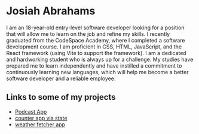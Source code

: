   # Josiah Abrahams
  I am an 18-year-old entry-level software developer looking for a position that will allow me to learn on the job and refine my skills. I recently graduated from the CodeSpace Academy, where I completed a software development course. I am proficient in CSS, HTML, JavaScript, and the React framework (using Vite to support the framework). I am a dedicated and hardworking student who is always up for a challenge. My studies have prepared me to learn independently and have instilled a commitment to continuously learning new languages, which will help me become a better software developer and a reliable employee.
  ## Links to some of my projects
  - [Podcast App](https://github.com/josiahabrahams/-josiahabrahams-JOSABR047_SOZ2301_Group3_Josiah_Abrahams_DWA18.git)
  - [counter app via state ](https://github.com/josiahabrahams/JOSABR047_SOZ2301_Group3_Josiah_Abrahams_DWA14.git)
  - [weather fetcher app ](https://github.com/josiahabrahams/weather_fetcher.git)


